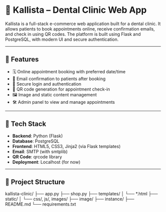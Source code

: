 # 🦷 Kallista – Dental Clinic Web App

Kallista is a full-stack e-commerce web application built for a dental clinic. It allows patients to book appointments online, receive confirmation emails, and check in using QR codes. The platform is built using Flask and PostgreSQL, with modern UI and secure authentication.

---

## 🎯 Features

- 🗓 Online appointment booking with preferred date/time
- 📧 Email confirmation to patients after booking
- 🔐 Secure login and authentication
- 📲 QR code generation for appointment check-in
- 🖼 Image and static content management
- 🛠 Admin panel to view and manage appointments

---

## 🧰 Tech Stack

- **Backend**: Python (Flask)
- **Database**: PostgreSQL
- **Frontend**: HTML5, CSS3, Jinja2 (via Flask templates)
- **Email**: SMTP (with smtplib)
- **QR Code**: qrcode library
- **Deployment**: Localhost (for now)

---

## 📁 Project Structure

kallista-clinic/
├── app.py
├── shop.py
├── templates/
│ └── *.html
├── static/
│ └── css/, js/, images/
├── image/
├── instance/
├── README.md
└── requirements.txt






